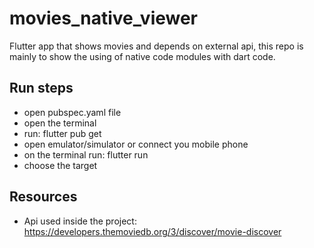 # movies_native_viewer

Flutter app that shows movies and depends on external api, this repo is mainly to show the using of 
native code modules with dart code.

## Run steps
- open pubspec.yaml file
- open the terminal
- run: flutter pub get
- open emulator/simulator or connect you mobile phone
- on the terminal run: flutter run
- choose the target

## Resources
- Api used inside the project: https://developers.themoviedb.org/3/discover/movie-discover